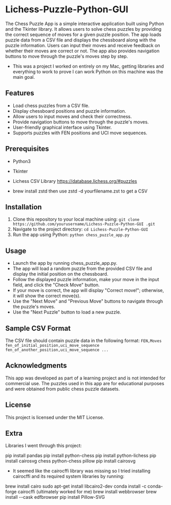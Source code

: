 # Lichess-Puzzle-Python-GUI
The Chess Puzzle App is a simple interactive application built using Python and the Tkinter library. It allows users to solve chess puzzles by providing the correct sequence of moves for a given puzzle position. The app loads puzzle data from a CSV file and displays the chessboard along with the puzzle information. Users can input their moves and receive feedback on whether their moves are correct or not. The app also provides navigation buttons to move through the puzzle's moves step by step.
- This was a project I worked on entirely on my Mac, getting libraries and everything to work to prove I can work Python on this machine was the main goal.

## Features
- Load chess puzzles from a CSV file.
- Display chessboard positions and puzzle information.
- Allow users to input moves and check their correctness.
- Provide navigation buttons to move through the puzzle's moves.
- User-friendly graphical interface using Tkinter.
- Supports puzzles with FEN positions and UCI move sequences.

## Prerequisites
- Python3
- Tkinter
- Lichess CSV Library https://database.lichess.org/#puzzles

- brew install zstd then use zstd -d yourfilename.zst to get a CSV

## Installation
1. Clone this repository to your local machine using: `git clone https://github.com/yourusername/Lichess-Puzzle-Python-GUI
.git`
2. Navigate to the project directory: `cd Lichess-Puzzle-Python-GUI`
3. Run the app using Python: `python chess_puzzle_app.py`

## Usage
- Launch the app by running chess_puzzle_app.py.
- The app will load a random puzzle from the provided CSV file and display the initial position on the chessboard.
- Follow the displayed puzzle information, make your move in the input field, and click the "Check Move" button.
- If your move is correct, the app will display "Correct move!"; otherwise, it will show the correct move(s).
- Use the "Next Move" and "Previous Move" buttons to navigate through the puzzle's moves.
- Use the "Next Puzzle" button to load a new puzzle.

## Sample CSV Format
The CSV file should contain puzzle data in the following format: 
`FEN,Moves
fen_of_initial_position,uci_move_sequence
fen_of_another_position,uci_move_sequence
...`

## Acknowledgments
This app was developed as part of a learning project and is not intended for commercial use.
The puzzles used in this app are for educational purposes and were obtained from public chess puzzle datasets.

## License
This project is licensed under the MIT License.

## Extra
Libraries I went through this project:

pip install pandas
pip install python-chess
pip install python-lichess
pip install cairosvg chess python-chess pillow
pip install cairosvg

- It seemed like the cairocffi library was missing so I tried installing cairocffi and its required system libraries by running:

brew install cairo
sudo apt-get install libcairo2-dev
conda install -c conda-forge cairocffi (ultimately worked for me)
brew install webbrowser
brew install --cask edfbrowser
pip install Pillow-SVG
